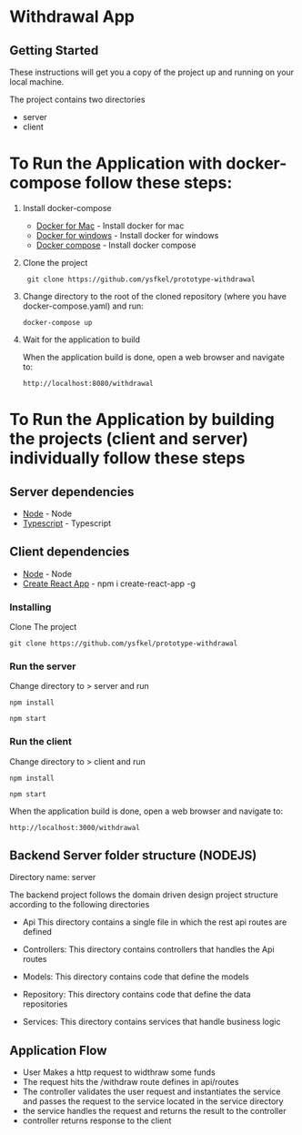 # Withdrawal App

## Getting Started

These instructions will get you a copy of the project up and running on your local machine.

The project contains two directories

 - server
 - client 

# To Run the Application with docker-compose follow these steps:
  
   1. Install docker-compose 
      * [Docker for Mac](https://docs.docker.com/docker-for-mac/install/) - Install docker for mac 
      * [Docker for windows](https://docs.docker.com/docker-for-windows/install/) - Install docker for windows
      * [Docker compose](https://docs.docker.com/compose/install/) - Install docker compose
   2. Clone the project 
      
      ```
       git clone https://github.com/ysfkel/prototype-withdrawal
      ```
   3. Change directory to the root of the cloned repository (where you have docker-compose.yaml) and run:

      ```
      docker-compose up
      ```
   4. Wait for the application to build

      When the application build is done, open a web browser and navigate to:

      ```
      http://localhost:8080/withdrawal
      ```

# To Run the Application by building the projects (client and server) individually follow these steps
## Server dependencies
   * [Node](https://nodejs.org/en/) - Node
   * [Typescript](https://www.npmjs.com/package/typescript) - Typescript

## Client dependencies
   * [Node](https://nodejs.org/en/) - Node
   * [Create React App](https://www.npmjs.com/package/create-react-app) - npm i create-react-app -g 

 
### Installing 

Clone The project 

```
git clone https://github.com/ysfkel/prototype-withdrawal
```

### Run the server 

Change directory to > server  and  run 

```
npm install 
```

```
npm start 
```

### Run the client 

Change directory to > client  and  run 

```
npm install 
```

```
npm start 
```

When the application build is done, open a web browser and navigate to:

```
http://localhost:3000/withdrawal
```
 
## Backend Server folder structure (NODEJS)

Directory name: server

The backend project follows the domain driven design project structure according 
to the following directories

* Api
   This directory contains a single file in which the rest api routes are defined

* Controllers:
   This directory contains controllers that handles the Api routes
   
* Models:
   This directory contains code that define the models

* Repository:
   This directory contains code that define the  data repositories

* Services:
   This directory contains services that handle business logic


## Application Flow
   
* User Makes a http request to widthraw some funds 
* The request hits the /withdraw route defines in api/routes
* The controller validates the user request and instantiates the service and passes the request to the service located in the service directory
* the service handles the request and returns the result to the controller 
* controller returns response to the client 


